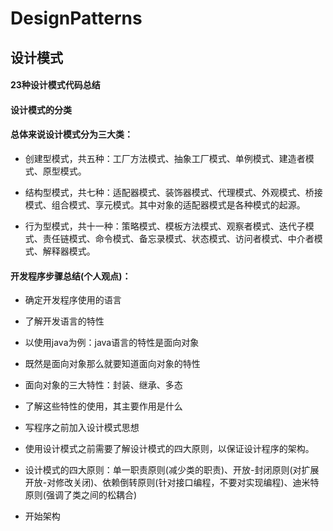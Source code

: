 # DesignPatterns
## 设计模式

#### 23种设计模式代码总结

#### 设计模式的分类

#### 总体来说设计模式分为三大类：

- 创建型模式，共五种：工厂方法模式、抽象工厂模式、单例模式、建造者模式、原型模式。

- 结构型模式，共七种：适配器模式、装饰器模式、代理模式、外观模式、桥接模式、组合模式、享元模式。其中对象的适配器模式是各种模式的起源。

- 行为型模式，共十一种：策略模式、模板方法模式、观察者模式、迭代子模式、责任链模式、命令模式、备忘录模式、状态模式、访问者模式、中介者模式、解释器模式。

#### 开发程序步骤总结(个人观点)：

- 确定开发程序使用的语言

- 了解开发语言的特性

- 以使用java为例：java语言的特性是面向对象

- 既然是面向对象那么就要知道面向对象的特性

- 面向对象的三大特性：封装、继承、多态

- 了解这些特性的使用，其主要作用是什么

- 写程序之前加入设计模式思想

- 使用设计模式之前需要了解设计模式的四大原则，以保证设计程序的架构。

- 设计模式的四大原则：单一职责原则(减少类的职责)、开放-封闭原则(对扩展开放-对修改关闭)、依赖倒转原则(针对接口编程，不要对实现编程)、迪米特原则(强调了类之间的松耦合)

- 开始架构
